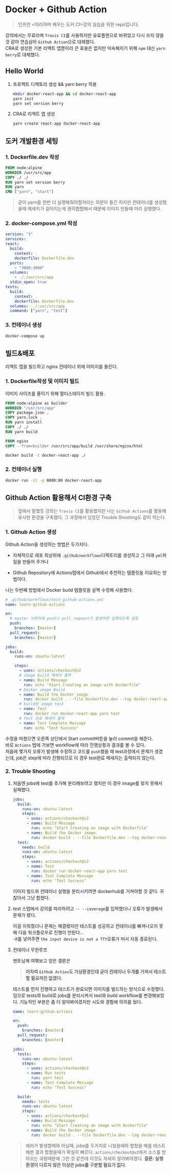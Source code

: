 # Docker + Github Action

> 인프런 <따라하며 배우는 도커 CI>강의 실습을 위한 repo입니다.

강의에서는 무료라며 `Travis CI`를 사용하지만 유료플랜으로 바뀌었고 다시 쓰지 않을것 같아 연습삼아 `Github Action`으로 대체했다.  
CRA로 생성한 기본 리액트 앱뿐이라 큰 효용은 없지만 익숙해지기 위해 `npm` 대신 `yarn berry`로 대체했다.  

## Hello World

1. 프로젝트 디렉토리 생성 && yarn berry 적용

   ```zsh
   mkdir docker-react-app && cd docker-react-app
   yarn init
   yarn set version berry
   ```

2. CRA로 리액트 앱 생성

   ```zsh
   yarn create react-app docker-react-app
   ```

## 도커 개발환경 세팅

### 1. Dockerfile.dev 작성

```dockerfile
FROM node:alpine
WORKDIR /usr/src/app
COPY ./ ./
RUN yarn set version berry
RUN yarn
CMD ["yarn", "start"]
```

> 굳이 yarn을 한번 더 실행해줘야할까라는 의문이 들긴 하지만 컨테이너를 생성했을때 메세지가 길어지는게 괜히찝찝해서 때문에 이미지 만들때 미리 실행했다.

### 2. docker-compose.yml 작성

```yml
version: "3"
services:
react:
  build:
    context: .
    dockerfile: Dockerfile.dev
  ports:
    - "3000:3000"
  volumes:
    - ./:/usr/src/app
  stdin_open: true
tests:
  build:
    context: .
    dockerfile: Dockerfile.dev
  volumes: -./:usr/src/app
  command: ["yarn", "test"]
```

### 3. 컨테이너 생성

```zsh
docker-compose up
```

## 빌드&배포

리액트 앱을 빌드하고 nginx 컨테이너 위에 이미지를 돌린다.

### 1. Dockerfile작성 및 이미지 빌드

이미지 사이즈를 줄이기 위해 멀티스테이지 빌드 활용.

```dockerfile
FROM node:alpine as builder
WORKDIR "/usr/src/app"
COPY package.json .
COPY yarn.lock .
RUN yarn install
COPY ./ ./
RUN yarn build

FROM nginx
COPY --from=builder /usr/src/app/build /usr/share/nginx/html
```

```zsh
docker build -t docker-react-app ./
```

### 2. 컨테이너 실행

```zsh
docker run -it -p 8080:80 docker-react-app
```

## Github Action 활용해서 CI환경 구축

> 앞에서 말했듯 강의는 `Travis CI`를 활용했지만 나는 `Github Actions`를 활용해 유사한 환경을 구축했다.
> 그 과정에서 있었던 Trouble Shooting도 같이 적는다.

### 1. Github Action 생성

Github Action을 생성하는 방법은 두가지다.

- 자체적으로 레포 최상위에 `.github/workflows`디렉토리를 생성하고 그 아래 `yml`파일을 만들어 주거나

- Github Repository에 Actions탭에서 Github에서 추천하는 템플릿을 이요하는 방법이다.

나는 두번째 방법에서 Docker build 템플릿을 살짝 수정해 사용했다.

```yml
# .github/workflows/test-github-actions.yml
name: learn-github-actions

on:
  # master 브랜치에 push나 pull_request가 발생하면 실행되도록 설정
  push:
    branches: [master]
  pull_request:
    branches: [master]

jobs:
  build:
    runs-on: ubuntu-latest

    steps:
      - uses: actions/checkout@v2
      # image build 메세지 출력
      - name: Build Message
        run: echo "Start Creating an image with Dockerfile"
      # Docker image Build
      - name: Build the Docker image
        run: docker build . --file Dockerfile.dev --tag docker-react-app
      # build된 image test
      - name: Test
        run: docker run docker-react-app yarn test
      # Test 완료 메세지 출력
      - name: Test Complete Message
        run: echo "Test Success"
```

수정을 마쳤으면 오른쪽 상단에서 Start commit버튼을 눌러 commit을 해준다.  
 바로 `Actions` 탭에 가보면 workflow에 따라 진행상황과 결과를 볼 수 있다.  
 처음에 몇가지 오류가 발생해 수정하고 코드를 `push`했을 때 test과정에서 문제가 생겼는데, job은 step에 따라 진행되므로 이 경우 test완료 메세지는 출력되지 않는다.

### 2. Trouble Shooting

1. 처음엔 jobs에 test를 추가해 분리해보려고 했지만 이 경우 image를 찾지 못해서 실패했다.

   ```yml
   jobs:
     build:
       runs-on: ubuntu-latest
       steps:
         - uses: actions/checkout@v2
         - name: Build Message
           run: echo "Start Creating an image with Dockerfile"
         - name: Build the Docker image
           run: docker build . --file Dockerfile.dev --tag docker-react-app
     test:
       needs: build
       runs-on: ubuntu-latest
       steps:
         - uses: actions/checkout@v2
         - name: Test
           run: docker run docker-react-app yarn test
         - name: Test Complete Message
           run: echo "Test Success"
   ```

   이미지 빌드와 컨테이너 실행을 분리시키려면 dockerhub를 거쳐야할 것 같다. 귀찮아서 그냥 합쳤다.

2. test 스텝에서 강의를 따라하려고 `-- --coverage`를 입력했더니 오류가 발생해서 문제가 됐다.

   이걸 지워줬더니 문제는 해결됐지만 테스트를 성공하고 컨테이너를 빠져나오지 못해 다음 워크플로우로 진행이 안된다...  
   -it를 넣어주면 `the input device is not a TTY`오류가 떠서 자동 종료된다.

3. 컨테이너 무한루프

   멘토님께 여쭤보고 얻은 결론은

   > **어차피 `Github Action`도 가상환경인데 굳이 컨테이너 두개를 거쳐서 테스트할 필요까진 없겠다.**

   테스트를 먼저 진행하고 테스트가 완료되면 이미지를 빌드하는 방식으로 수정했다.
   덤으로 tests와 build로 jobs를 분리시켜서 test와 build workflow를 변경해보았다. 기능적인 부분은 좀 더 알아봐야겠지만 시도와 경험에 의의를 뒀다.

   ```yml
   name: learn-github-actions

   on:
     push:
       branches: [master]
     pull_request:
       branches: [master]

   jobs:
     tests:
       runs-on: ubuntu-latest
       steps:
         - uses: actions/checkout@v2
         - name: Run tests
           run: yarn test
         - name: Test Complete Message
           run: echo "Test Success"

     build:
       needs: tests
       runs-on: ubuntu-latest
       steps:
         - uses: actions/checkout@v2
         - name: Build Message
           run: echo "Start Creating an image with Dockerfile"
         - name: Build the Docker image
           run: docker build . --file Dockerfile.dev --tag docker-react-app
   ```

   > 에러가 발생할때와 아닐때, jobs를 두가지로 나눴을때와 합쳤을 때를 테스트 해본 결과 합쳤을때가 확실히 빠르다. `actions/checkout@v2`에서 소스를 받아오는 과정때문에 그런 것 같은데 이것도 자세히 알아봐야겠다.
   > **결론: 실행환경이 다르지 않은 이상은 jobs를 구분할 필요가 없다.**
